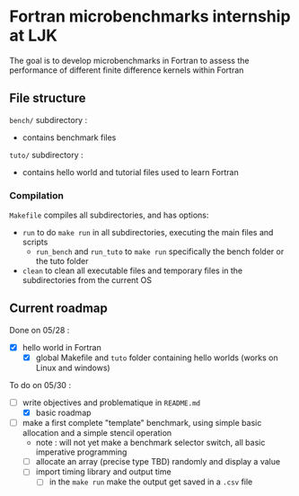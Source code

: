 # Fortran microbenchmarks internship at LJK
The goal is to develop microbenchmarks in Fortran to assess the performance of different finite difference kernels within Fortran

## File structure
``bench/`` subdirectory :
- contains benchmark files

``tuto/`` subdirectory :
- contains hello world and tutorial files used to learn Fortran

### Compilation

``Makefile`` compiles all subdirectories, and has options:
- ``run`` to do ``make run`` in all subdirectories, executing the main files and scripts
    - ``run_bench`` and ``run_tuto`` to ``make run`` specifically the bench folder or the tuto folder
- ``clean`` to clean all executable files and temporary files in the subdirectories from the current OS

## Current roadmap
Done on 05/28 :
- [X] hello world in Fortran
    - [X] global Makefile and ``tuto`` folder containing hello worlds (works on Linux and windows)

To do on 05/30 :
- [ ] write objectives and problematique in ``README.md``
    - [X] basic roadmap
- [ ] make a first complete "template" benchmark, using simple basic allocation and a simple stencil operation
    - note : will not yet make a benchmark selector switch, all basic imperative programming
    - [ ] allocate an array (precise type TBD) randomly and display a value
    - [ ] import timing library and output time
        - [ ] in the ``make run`` make the output get saved in a ``.csv`` file
